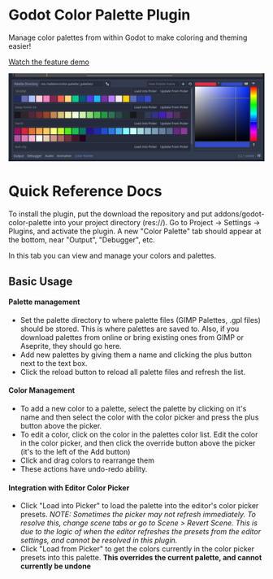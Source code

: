 # Godot Color Palette Plugin
Manage color palettes from within Godot to make coloring and theming easier!

[Watch the feature demo](https://streamable.com/gw4n99)

![Sample](sample.png "Sample")

# Quick Reference Docs

To install the plugin, put the download the repository and put addons/godot-color-palette into your project directory (res://). Go to Project -> Settings -> Plugins, and activate the plugin. A new "Color Palette" tab should appear at the bottom, near "Output", "Debugger", etc.

In this tab you can view and manage your colors and palettes.

## Basic Usage

#### Palette management
* Set the palette directory to where palette files (GIMP Palettes, .gpl files) should be stored. This is where palettes are saved to. Also, if you download palettes from online or bring existing ones from GIMP or Aseprite, they should go here.
* Add new palettes by giving them a name and clicking the plus button next to the text box.
* Click the reload button to reload all palette files and refresh the list.

#### Color Management
* To add a new color to a palette, select the palette by clicking on it's name and then select the color with the color picker and press the plus button above the picker.
* To edit a color, click on the color in the palettes color list. Edit the color in the color picker, and then click the override button above the picker (it's to the left of the Add button)
* Click and drag colors to rearrange them
* These actions have undo-redo ability.

#### Integration with Editor Color Picker
* Click "Load into Picker" to load the palette into the editor's color picker presets. *NOTE: Sometimes the picker may not refresh immediately. To resolve this, change scene tabs or go to Scene > Revert Scene. This is due to the logic of when the editor refreshes the presets from the editor settings, and cannot be resolved in this plugin.*
* Click "Load from Picker" to get the colors currently in the color picker presets into this palette. **This overrides the current palette, and cannot currently be undone**
